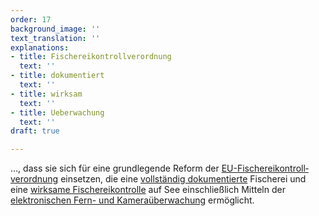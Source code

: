 ```yaml
---
order: 17
background_image: ''
text_translation: ''
explanations:
- title: Fischereikontrollverordnung
  text: ''
- title: dokumentiert
  text: ''
- title: wirksam
  text: ''
- title: Ueberwachung
  text: ''
draft: true

---
```

…, dass sie sich für eine grundlegende Reform der [EU-Fischereikontroll­verordnung](# "Fischereikontrollverordnung") einsetzen, die eine [vollständig dokumentierte](# "dokumentiert") Fischerei und eine [wirksame Fischereikontrolle](# "wirksam") auf See einschließlich Mitteln der [elektronischen Fern- und Kameraüberwachung](# "Ueberwachung") ermöglicht.